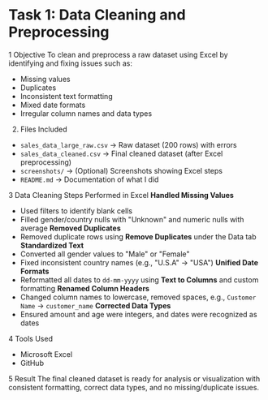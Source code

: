 # Task 1: Data Cleaning and Preprocessing
1 Objective
To clean and preprocess a raw dataset using Excel by identifying and fixing issues such as:
- Missing values
- Duplicates
- Inconsistent text formatting
- Mixed date formats
- Irregular column names and data types

2. Files Included
- `sales_data_large_raw.csv` → Raw dataset (200 rows) with errors
- `sales_data_cleaned.csv` → Final cleaned dataset (after Excel preprocessing)
- `screenshots/` → (Optional) Screenshots showing Excel steps
- `README.md` → Documentation of what I did
  
3 Data Cleaning Steps Performed in Excel
 **Handled Missing Values**
   - Used filters to identify blank cells
   - Filled gender/country nulls with "Unknown" and numeric nulls with average
 **Removed Duplicates**
   - Removed duplicate rows using **Remove Duplicates** under the Data tab
**Standardized Text**
   - Converted all gender values to "Male" or "Female"
   - Fixed inconsistent country names (e.g., "U.S.A" → "USA")
 **Unified Date Formats**
   - Reformatted all dates to `dd-mm-yyyy` using **Text to Columns** and custom formatting
 **Renamed Column Headers**
   - Changed column names to lowercase, removed spaces, e.g., `Customer Name` → `customer_name`
**Corrected Data Types**
   - Ensured amount and age were integers, and dates were recognized as dates

4  Tools Used
- Microsoft Excel
- GitHub

5 Result
The final cleaned dataset is ready for analysis or visualization with consistent formatting, correct data types, and no missing/duplicate issues.
